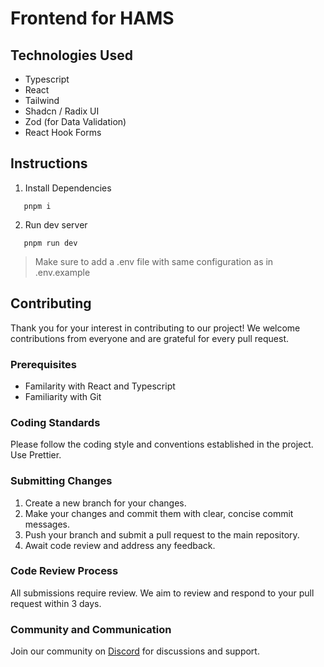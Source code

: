 # Frontend for HAMS

## Technologies Used

- Typescript
- React
- Tailwind
- Shadcn / Radix UI
- Zod (for Data Validation)
- React Hook Forms

## Instructions

1. Install Dependencies

```shell
   pnpm i
```

2. Run dev server

```shell
   pnpm run dev
```

> Make sure to add a .env file with same configuration as in .env.example

## Contributing

Thank you for your interest in contributing to our project! We welcome contributions from everyone and are grateful for every pull request.

### Prerequisites

- Familarity with React and Typescript
- Familiarity with Git

### Coding Standards

Please follow the coding style and conventions established in the project. Use Prettier.

### Submitting Changes

1. Create a new branch for your changes.
2. Make your changes and commit them with clear, concise commit messages.
3. Push your branch and submit a pull request to the main repository.
4. Await code review and address any feedback.

### Code Review Process

All submissions require review. We aim to review and respond to your pull request within 3 days.

### Community and Communication

Join our community on [Discord](https://discord.gg/CVxRvMzqWQ) for discussions and support.
